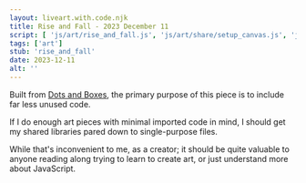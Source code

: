 ```yaml
---
layout: liveart.with.code.njk
title: Rise and Fall - 2023 December 11
script: [ 'js/art/rise_and_fall.js', 'js/art/share/setup_canvas.js', 'js/art/share/starfield.js', 'js/art/share/choose.js']
tags: ['art']
stub: 'rise_and_fall'
date: 2023-12-11
alt: ''
---
```


Built from [Dots and Boxes](/art/live/dots_and_boxes), the primary purpose of this piece is to include far less unused code.

If I do enough art pieces with minimal imported code in mind, I should get my shared libraries pared down to single-purpose files.

While that's inconvenient to me, as a creator; it should be quite valuable to anyone reading along trying to learn to create art, or just understand more about JavaScript.

